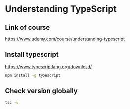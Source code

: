 # Understanding TypeScript

## Link of course

https://www.udemy.com/course/understanding-typescript

## Install typescript

https://www.typescriptlang.org/download/

```bash
npm install -g typescript
```

## Check version globally

```bash
tsc -v
```
